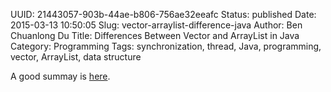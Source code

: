 UUID: 21443057-903b-44ae-b806-756ae32eeafc
Status: published
Date: 2015-03-13 10:50:05
Slug: vector-arraylist-difference-java
Author: Ben Chuanlong Du
Title: Differences Between Vector and ArrayList in Java
Category: Programming
Tags: synchronization, thread, Java, programming, vector, ArrayList, data structure

A good summay is [here](http://javarevisited.blogspot.com/2011/09/difference-vector-vs-arraylist-in-java.html).
